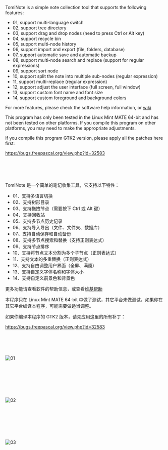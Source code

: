 TomiNote is a simple note collection tool that supports the following features:

- 01, support multi-language switch
- 02, support tree directory
- 03, support drag and drop nodes (need to press Ctrl or Alt key)
- 04, support recycle bin
- 05, support multi-node history
- 06, support import and export (file, folders, database)
- 07, support automatic save and automatic backup
- 08, support multi-node search and replace (support for regular expressions)
- 09, support sort node
- 10, support split the note into multiple sub-nodes (regular expression)
- 11, support multi-replace (regular expression)
- 12, support adjust the user interface (full screen, full window)
- 13, support custom font name and font size
- 14, support custom foreground and background colors


For more features, please check the software help information, or [wiki](https://github.com/tomitomy/TomiNote/wiki)

This program has only been tested in the Linux Mint MATE 64-bit and has not been tested on other platforms. If you compile this program on other platforms, you may need to make the appropriate adjustments.

If you compile this program GTK2 version, please apply all the patches here first:

https://bugs.freepascal.org/view.php?id=32583



　

　

TomiNote 是一个简单的笔记收集工具，它支持以下特性：

- 01、支持多语言切换
- 02、支持树形目录
- 03、支持拖拽节点（需要按下 Ctrl 或 Alt 键）
- 04、支持回收站
- 05、支持多节点历史记录
- 06、支持导入导出（文件、文件夹、数据库）
- 07、支持自动保存和自动备份
- 08、支持多节点搜索和替换（支持正则表达式）
- 09、支持节点排序
- 10、支持将节点文本分割为多个子节点（正则表达式）
- 11、支持文本的多重替换（正则表达式）
- 12、支持自由调整用户界面（全屏、满窗）
- 13、支持自定义字体名称和字体大小
- 14、支持自定义前景色和背景色

更多功能请查看软件的帮助信息，或查看[维基帮助](https://github.com/tomitomy/TomiNote/wiki)

本程序只在 Linux Mint MATE 64-bit 中做了测试，其它平台未做测试，如果你在其它平台编译本程序，可能需要做适当调整。

如果你编译本程序的 GTK2 版本，请先应用这里的所有补丁：

https://bugs.freepascal.org/view.php?id=32583



　

　


![01](https://github.com/tomitomy/TomiNote/blob/master/images/01.gif)

　

　

　


![02](https://github.com/tomitomy/TomiNote/blob/master/images/02.gif)

　

　

　


![03](https://github.com/tomitomy/TomiNote/blob/master/images/03.gif)
